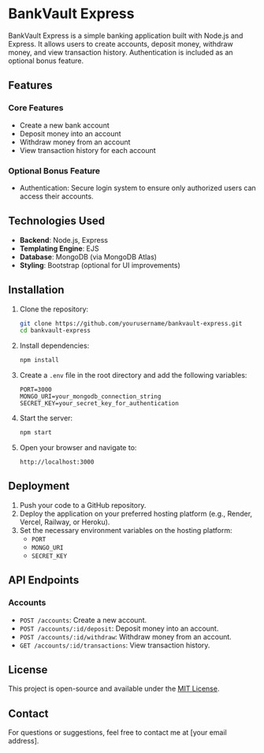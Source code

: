 # BankVault Express

BankVault Express is a simple banking application built with Node.js and Express. It allows users to create accounts, deposit money, withdraw money, and view transaction history. Authentication is included as an optional bonus feature.

## Features

### Core Features
- Create a new bank account
- Deposit money into an account
- Withdraw money from an account
- View transaction history for each account

### Optional Bonus Feature
- Authentication: Secure login system to ensure only authorized users can access their accounts.

## Technologies Used
- **Backend**: Node.js, Express
- **Templating Engine**: EJS
- **Database**: MongoDB (via MongoDB Atlas)
- **Styling**: Bootstrap (optional for UI improvements)

## Installation

1. Clone the repository:
   ```bash
   git clone https://github.com/yourusername/bankvault-express.git
   cd bankvault-express
   ```

2. Install dependencies:
   ```bash
   npm install
   ```

3. Create a `.env` file in the root directory and add the following variables:
   ```env
   PORT=3000
   MONGO_URI=your_mongodb_connection_string
   SECRET_KEY=your_secret_key_for_authentication
   ```

4. Start the server:
   ```bash
   npm start
   ```

5. Open your browser and navigate to:
   ```
   http://localhost:3000
   ```

## Deployment

1. Push your code to a GitHub repository.
2. Deploy the application on your preferred hosting platform (e.g., Render, Vercel, Railway, or Heroku).
3. Set the necessary environment variables on the hosting platform:
   - `PORT`
   - `MONGO_URI`
   - `SECRET_KEY`

## API Endpoints

### Accounts
- `POST /accounts`: Create a new account.
- `POST /accounts/:id/deposit`: Deposit money into an account.
- `POST /accounts/:id/withdraw`: Withdraw money from an account.
- `GET /accounts/:id/transactions`: View transaction history.


<!-- if there is time -->
<!-- ### Authentication (Bonus)
- `POST /auth/register`: Register a new user.
- `POST /auth/login`: Log in as an existing user. -->


## License
This project is open-source and available under the [MIT License](LICENSE).

## Contact
For questions or suggestions, feel free to contact me at [your email address].

